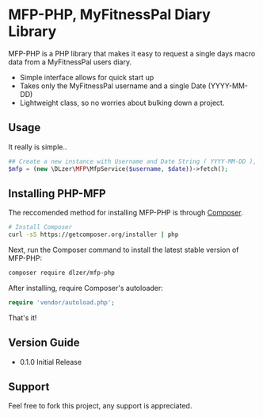 MFP-PHP, MyFitnessPal Diary Library
===================================

MFP-PHP is a PHP library that makes it easy to request a single days macro data from a MyFitnessPal users diary.
- Simple interface allows for quick start up
- Takes only the MyFitnessPal username and a single Date (YYYY-MM-DD)
- Lightweight class, so no worries about bulking down a project.

## Usage
It really is simple..
```php
## Create a new instance with Username and Date String ( YYYY-MM-DD ), then fetch the macro data.
$mfp = (new \DLzer\MFP\MfpService($username, $date))->fetch();
```

## Installing PHP-MFP

The reccomended method for installing MFP-PHP is through
[Composer](http://getcomposer.org).

```bash
# Install Composer
curl -sS https://getcomposer.org/installer | php
```

Next, run the Composer command to install the latest stable version of MFP-PHP:

```bash
composer require dlzer/mfp-php
``` 

After installing, require Composer's autoloader:

```php
require 'vendor/autoload.php';
```

That's it!

## Version Guide
- 0.1.0 Initial Release

## Support
Feel free to fork this project, any support is appreciated.